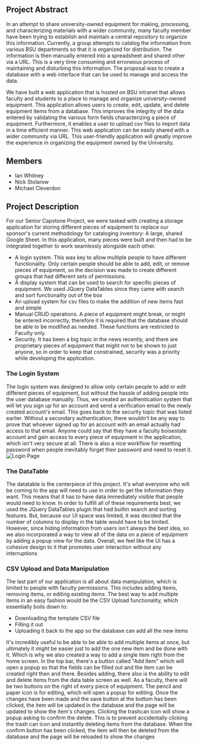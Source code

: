 
## Project Abstract 
In an attempt to share university-owned equipment for making, processing, and characterizing materials with a wider community, many faculty member have been trying to establish and maintain a central repository to organize this information. Currently, a group attempts to catalog the information from various BSU departments so that it is organized for distribution. The information is then manually entered into a spreadsheet and shared other via a URL. This is a very time consuming and erroneous process of maintaining and disturbing this information. The proposal was to create a database with a web interface that can be used to manage and access the data.

We have built a web application that is hosted on BSU intranet that allows faculty and students to a place to manage and organize university-owned equipment. This application allows users to create, edit, update, and delete equipment items from a database. This improves the integrity of the data entered by validating the various form fields characterizing a piece of equipment. Furthermore, it enables a user to upload csv files to import data in a time efficient manner. This web application can be easily shared with a wider community via URL. This user-friendly application will greatly improve the experience in organizing the equipment owned by the University. 

## Members
- Ian Whitney
- Nick Stolarow
- Michael Cleverdon

## Project Description

For our Senior Capstone Project, we were tasked with creating a storage application for storing different pieces of equipment to replace our sponsor's current methodology for cataloging inventory: A large, shared Google Sheet. In this application, many pieces were built and then had to be integrated together to work seamlessly alongside each other.
- A login system. This was key to allow multiple people to have different functionality. Only certain people should be able to add, edit, or remove pieces of equipment, so the decision was made to create different groups that had different sets of permissions.
- A display system that can be used to search for specific pieces of equipment. We used JQuery DataTables since they came with search and sort functionality out of the box
- An upload system for csv files to make the addition of new items fast and simple
- Manual CRUD operations. A piece of equipment might break, or might be entered incorrectly, therefore it is required that the database should be able to be modified as needed. These functions are restricted to Faculty only.
- Security. It has been a big topic in the news recently, and there are proprietary pieces of equipment that might not to be shown to just anyone, so in order to keep that constrained, security was a priority while developing the application.


### The Login System
The login system was designed to allow only certain people to add or edit different pieces of equipment, but without the hassle of adding people into the user database manually. Thus, we created an authentication system that will let you sign up for an account and send a verification email to the newly created account's email. This goes back to the security topic that was listed earlier. Without a secondary authentication, there wouldn't be any way to prove that whoever signed up for an account with an email actually had access to that email. Anyone could say that they have a faculty boisestate account and gain access to every piece of equipment in the application, which isn't very secure at all. There is also a nice workflow for resetting password when people inevitably forget their password and need to reset it.
![Login Page](/assets/images/login.png)

### The DataTable
The datatable is the centerpiece of this project. It's what everyone who will be coming to the app will need to use in order to get the information they want. This means that it has to have data immediately visible that people would need to know. In order to fulfill all of these requirements best, we used the JQuery DataTables plugin that had builtin search and sorting features. But, because our UI space was limited, it was decided that the number of columns to display in the table would have to be limited. However, since hiding information from users isn't always the best idea, so we also incorporated a way to view all of the data on a piece of equipment by adding a popup view for the data. Overall, we feel like the UI has a cohesive design to it that promotes user interaction without any interruptions

### CSV Upload and Data Manipulation
The last part of our application is all about data manipulation, which is limited to people with faculty permissions. This includes adding items, removing items, or editing existing items. The best way to add multiple items in an easy fashion would be the CSV Upload functionality, which essentially boils down to:
- Downloading the template CSV file
- Filling it out
- Uploading it back to the app so the database can add all the new items

It's incredibly useful to be able to be able to add multiple items at once, but ultimately it might be easier just to add the one new item and be done with it. Which is why we also created a way to add a single item right from the home screen. In the top bar, there's a button called "Add Item" which will open a popup so that the fields can be filled out and the item can be created right then and there. Besides adding, there also is the ability to edit and delete items from the data table screen as well. As a faculty, there will be two buttons on the right of every piece of equipment. The pencil and paper icon is for editing, which will open a popup for editing. Once the changes have been made and the save button at the bottom has been clicked, the item will be updated in the database and the page will be updated to show the item's changes. Clicking the trashcan icon will show a popup asking to confirm the delete. This is to prevent accidentally clicking the trash can icon and instantlly deleting items from the database. When the confirm button has been clicked, the item will then be deleted from the database and the page will be reloaded to show the changes
